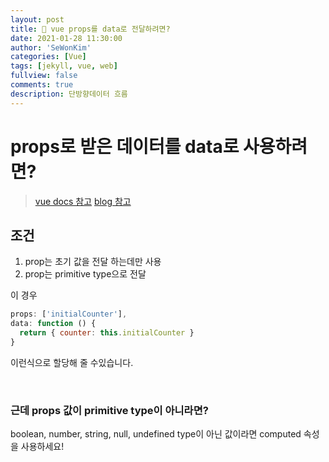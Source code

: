 ```yaml
---
layout: post
title: 👶 vue props를 data로 전달하려면?
date: 2021-01-28 11:30:00
author: 'SeWonKim'
categories: [Vue]
tags: [jekyll, vue, web]
fullview: false
comments: true
description: 단방향데이터 흐름
---
```


# props로 받은 데이터를 data로 사용하려면?

> [vue docs 참고](https://kr.vuejs.org/v2/guide/components.html#%EB%8B%A8%EB%B0%A9%ED%96%A5-%EB%8D%B0%EC%9D%B4%ED%84%B0-%ED%9D%90%EB%A6%84)
> [blog 참고](https://kjwsx23.tistory.com/357)

## 조건

1. prop는 초기 값을 전달 하는데만 사용
2. prop는 primitive type으로 전달


이 경우 

```javascript
props: ['initialCounter'],
data: function () {
  return { counter: this.initialCounter }
}
```

이런식으로 할당해 줄 수있습니다.

&nbsp;
&nbsp;

### 근데 props 값이 primitive type이 아니라면?

boolean, number, string, null, undefined type이 아닌 값이라면 computed 속성을 사용하세요!

&nbsp;
&nbsp;
